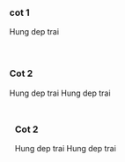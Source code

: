 
<div style="display: flex; flex-direction: column; gap 10px;">
  <div style="flex: 1; padding: 10px;">
    <h3> cot 1</h3>
    <p> Hung dep trai
  </div>
  <div style="flex: 1; padding: 10px;">
    <h3> Cot 2</h3>
    <p> Hung dep trai
        Hung dep trai
    </p>
  <div style="flex: 1; padding: 10px;">
    <h3> Cot 2</h3>
    <p> Hung dep trai
        Hung dep trai
    </p>
  </div> 
</div>
